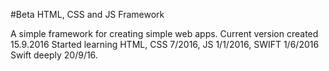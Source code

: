 #Beta HTML, CSS and JS Framework

A simple framework for creating simple web apps.
Current version created 15.9.2016
Started learning HTML, CSS 7/2016, JS 1/1/2016, SWIFT 1/6/2016
Swift deeply 20/9/16.
